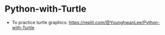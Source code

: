 # Python-with-Turtle

- To practice turtle graphics:
<https://replit.com/@YounghwanLee/Python-with-Turtle>
